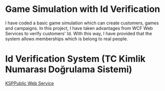 # Game Simulation with Id Verification

I have coded a basic game simulation which can create customers, games and campaigns. 
In this project, I have taken advantages from WCF Web Services to verify customers' Id.
With this way, I have provided that the system allows memberships which is belong to real people.

# Id Verification System (TC Kimlik Numarası Doğrulama Sistemi)

<a href="https://tckimlik.nvi.gov.tr/Service/KPSPublic.asmx">KSPPublic Web Service</a>

